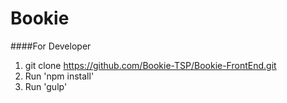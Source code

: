 # Bookie 

####For Developer
1. git clone https://github.com/Bookie-TSP/Bookie-FrontEnd.git
2. Run 'npm install'
3. Run 'gulp' 
